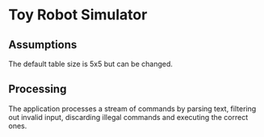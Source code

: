 Toy Robot Simulator
===================

## Assumptions
The default table size is 5x5 but can be changed.

## Processing
The application processes a stream of commands by parsing text, filtering out invalid input, discarding illegal commands and executing the correct ones. 
